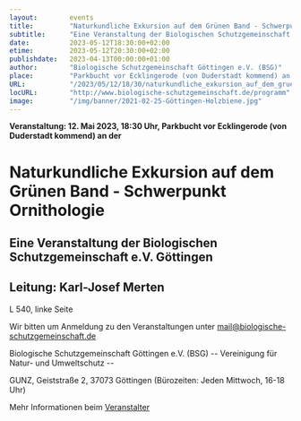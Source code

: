 ```yaml
---
layout:        events
title:         "Naturkundliche Exkursion auf dem Grünen Band - Schwerpunkt Ornithologie"
subtitle:      "Eine Veranstaltung der Biologischen Schutzgemeinschaft e.V. Göttingen"
date:          2023-05-12T18:30:00+02:00
etime:         2023-05-12T20:30:00+02:00
publishdate:   2023-04-13T00:00:00+01:00
author:        "Biologische Schutzgemeinschaft Göttingen e.V. (BSG)"
place:         "Parkbucht vor Ecklingerode (von Duderstadt kommend) an der"
URL:           "/2023/05/12/18/30/naturkundliche_exkursion_auf_dem_gruenen_band_-_schwerpunkt_ornithologie"
locURL:        "http://www.biologische-schutzgemeinschaft.de/programm"
image:         "/img/banner/2021-02-25-Göttingen-Holzbiene.jpg"
---
```


**Veranstaltung: 12. Mai 2023, 18:30 Uhr, Parkbucht vor Ecklingerode (von Duderstadt kommend) an der**

Naturkundliche Exkursion auf dem Grünen Band - Schwerpunkt Ornithologie
===========

Eine Veranstaltung der Biologischen Schutzgemeinschaft e.V. Göttingen
-----------
Leitung: Karl-Josef Merten
-------------

L 540, linke Seite


Wir bitten um Anmeldung zu den Veranstaltungen unter mail@biologische-schutzgemeinschaft.de

Biologische Schutzgemeinschaft Göttingen e.V. (BSG)
-- Vereinigung für Natur- und Umweltschutz --

GUNZ, Geiststraße 2, 37073 Göttingen (Bürozeiten: Jeden Mittwoch, 16-18 Uhr)

Mehr Informationen beim [Veranstalter](http://www.biologische-schutzgemeinschaft.de/programm)
